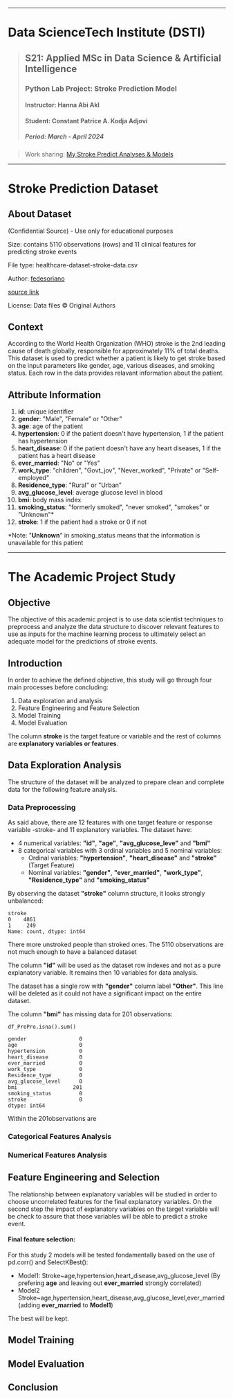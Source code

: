 -----------------------------------------------------------------
# Data ScienceTech Institute (DSTI)
> ## S21: Applied MSc in Data Science & Artificial Intelligence
> ### **Python Lab Project: Stroke Prediction Model**
> #### Instructor: Hanna Abi Akl
> #### Student: Constant Patrice A. Kodja Adjovi
> ##### Period: March - April 2024

> Work sharing: [My Stroke Predict Analyses & Models](https://mybinder.org/v2/gh/pkodja/StrokePredict.git/main?labpath=Models%2Fstrokepred.ipynb)
------------------------------------------------------------------

# Stroke Prediction Dataset

## About Dataset

(Confidential Source) - Use only for educational purposes

Size: contains 5110 observations (rows) and 11 clinical features for predicting stroke events

File type: healthcare-dataset-stroke-data.csv

Author: [fedesoriano](https://www.kaggle.com/fedesoriano)

[source link](https://www.kaggle.com/datasets/fedesoriano/stroke-prediction-dataset)

License: Data files © Original Authors

## Context

According to the World Health Organization (WHO) stroke is the 2nd leading cause of death globally, 
responsible for approximately 11% of total deaths.
This dataset is used to predict whether a patient is likely to get stroke based on the input parameters like 
gender, age, various diseases, and smoking status. Each row in the data provides relavant information about the patient.

## Attribute Information

1) **id**: unique identifier
2) **gender**: "Male", "Female" or "Other"
3) **age**: age of the patient
4) **hypertension**: 0 if the patient doesn't have hypertension, 1 if the patient has hypertension
5) **heart_disease**: 0 if the patient doesn't have any heart diseases, 1 if the patient has a heart disease
6) **ever_married**: "No" or "Yes"
7) **work_type**: "children", "Govt_jov", "Never_worked", "Private" or "Self-employed"
8) **Residence_type**: "Rural" or "Urban"
9) **avg_glucose_level**: average glucose level in blood
10) **bmi**: body mass index
11) **smoking_status**: "formerly smoked", "never smoked", "smokes" or "Unknown"*
12) **stroke**: 1 if the patient had a stroke or 0 if not

*Note: "**Unknown**" in smoking_status means that the information is unavailable for this patient

---------------------------------------------------------------------------

# The Academic Project Study

## Objective
  The objective of this academic project is to use data scientist techniques to preprocess and analyze 
  the data structure to discover relevant features to use as inputs for the machine learning process 
  to ultimately select an adequate model for the predictions of stroke events.
  
## Introduction
  In order to achieve the defined objective, this study will go through four main processes before concluding:
  1. Data exploration and analysis
  2. Feature Engineering and Feature Selection
  3. Model Training
  4. Model Evaluation

  The column **stroke** is the target feature or variable and the rest of columns are **explanatory variables or features**.
  
  
## Data Exploration Analysis
  The structure of the dataset will be analyzed to prepare clean and complete data for the following feature analysis.
  
### Data Preprocessing
  As said above, there are 12 features with one target feature or response variable -stroke- and 11 explanatory variables.
  The dataset have:
  * 4 numerical variables: **"id"**, **"age"**, **"avg_glucose_leve"** and **"bmi"**
  * 8 categorical variables with 3 ordinal variables and 5 nominal variables:
    - Ordinal variables: **"hypertension"**, **"heart_disease"** and **"stroke"** (Target Feature)
    - Nominal variables: **"gender"**, **"ever_married"**, **"work_type"**, **"Residence_type"** and **"smoking_status"**

   By observing the dataset **"stroke"** column structure, it looks strongly unbalanced:
  ```
  stroke
  0    4861
  1     249
  Name: count, dtype: int64
  ```
  
  There more unstroked people than stroked ones. The 5110 observations are not much enough to have a balanced dataset
  
  The column **"id"** will be used as the dataset row indexes and not as a pure explanatory variable.
  It remains then 10 variables for data analysis.
  
  The dataset has a single row with **"gender"** column label **"Other"**. This line will be deleted as it could not have a significant impact on the entire dataset.

  The column **"bmi"** has missing data for 201 observations:
  ```
  df_PrePro.isna().sum()
  
gender                 0
age                    0
hypertension           0
heart_disease          0
ever_married           0
work_type              0
Residence_type         0
avg_glucose_level      0
bmi                  201
smoking_status         0
stroke                 0
dtype: int64
```
Within the 201observations are 

### Categorical Features Analysis
### Numerical Features Analysis

## Feature Engineering and Selection
The relationship between explanatory variables will be studied in order to choose uncorrelated features for the final explanatory variables.
On the second step the impact of explanatory variables on the target variable will be check to assure that those variables will be able to predict a stroke event.

  #### Final feature selection:

For this study 2 models will be tested fondamentally based on the use of pd.corr() and SelectKBest():
- Model1: Stroke~age,hypertension,heart_disease,avg_glucose_level (By prefering **age** and leaving out **ever_married** strongly correlated)
- Model2 Stroke~age,hypertension,heart_disease,avg_glucose_level,ever_married  (adding **ever_married** to **Model1**)

The best will be kept.

## Model Training
  

## Model Evaluation

## Conclusion
 

